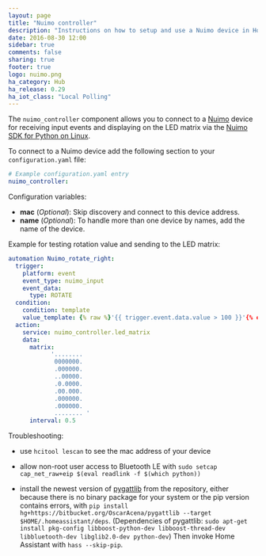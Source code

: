 ```yaml
---
layout: page
title: "Nuimo controller"
description: "Instructions on how to setup and use a Nuimo device in Home Assistant."
date: 2016-08-30 12:00
sidebar: true
comments: false
sharing: true
footer: true
logo: nuimo.png
ha_category: Hub
ha_release: 0.29
ha_iot_class: "Local Polling"
---
```


The `nuimo_controller` component allows you to connect to a [Nuimo](http://www.senic.com/) device for receiving input events and displaying on the LED  matrix via the [Nuimo SDK for Python on Linux](https://github.com/getSenic/nuimo-linux-python).

To connect to a Nuimo device add the following section to your `configuration.yaml` file:

```yaml
# Example configuration.yaml entry
nuimo_controller: 
```

Configuration variables:

- **mac** (*Optional*): Skip discovery and connect to this device address.
- **name** (*Optional*): To handle more than one device by names, add the name of the device.


Example for testing rotation value and sending to the LED matrix:

```yaml
automation Nuimo_rotate_right:
  trigger:
    platform: event
    event_type: nuimo_input
    event_data:
      type: ROTATE
  condition:
    condition: template
    value_template: {% raw %}'{{ trigger.event.data.value > 100 }}'{% endraw %}
  action:
    service: nuimo_controller.led_matrix
    data: 
      matrix:
            '........
             0000000.
             .000000.
             ..00000.
             .0.0000.
             .00.000.
             .000000.
             .000000.
             ........ '
      interval: 0.5
```

Troubleshooting:

- use `hcitool lescan` to see the mac address of your device

- allow non-root user access to Bluetooth LE with `sudo setcap cap_net_raw+eip $(eval readlink -f $(which python))` 

- install the newest version of [pygattlib](https://bitbucket.org/OscarAcena/pygattlib) from the repository, either because there is no binary package for your system or the pip version contains errors, with `pip install hg+https://bitbucket.org/OscarAcena/pygattlib --target $HOME/.homeassistant/deps`.
(Dependencies of pygattlib: `sudo apt-get install pkg-config libboost-python-dev libboost-thread-dev libbluetooth-dev libglib2.0-dev python-dev`)
Then invoke Home Assistant with `hass --skip-pip`.
